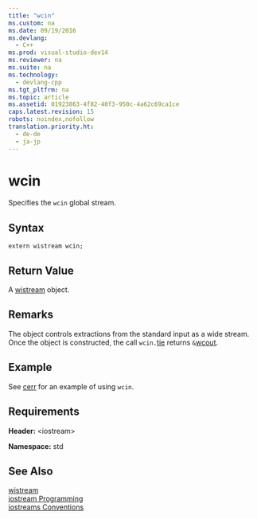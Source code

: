 ```yaml
---
title: "wcin"
ms.custom: na
ms.date: 09/19/2016
ms.devlang: 
  - C++
ms.prod: visual-studio-dev14
ms.reviewer: na
ms.suite: na
ms.technology: 
  - devlang-cpp
ms.tgt_pltfrm: na
ms.topic: article
ms.assetid: 01923863-4f82-40f3-950c-4a62c69ca1ce
caps.latest.revision: 15
robots: noindex,nofollow
translation.priority.ht: 
  - de-de
  - ja-jp
---
```

# wcin
Specifies the `wcin` global stream.  
  
## Syntax  
  
```  
extern wistream wcin;  
```  
  
## Return Value  
 A [wistream](../vs140/wistream.md) object.  
  
## Remarks  
 The object controls extractions from the standard input as a wide stream. Once the object is constructed, the call `wcin.`[tie](../vs140/basic_ios--tie.md) returns `&`[wcout](../vs140/wcout.md).  
  
## Example  
 See [cerr](../vs140/cerr.md) for an example of using `wcin`.  
  
## Requirements  
 **Header:** <iostream\>  
  
 **Namespace:** std  
  
## See Also  
 [wistream](../vs140/wistream.md)   
 [iostream Programming](../vs140/iostream-Programming.md)   
 [iostreams Conventions](../vs140/iostreams-Conventions.md)